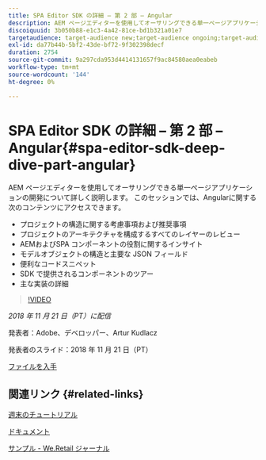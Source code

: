 ```yaml
---
title: SPA Editor SDK の詳細 – 第 2 部 – Angular
description: AEM ページエディターを使用してオーサリングできる単一ページアプリケーションの開発について詳しく説明します。
discoiquuid: 3b050b88-e1c3-4a42-81ce-bd1b321a01e7
targetaudience: target-audience new;target-audience ongoing;target-audience upgrader
exl-id: da77b44b-5bf2-43de-bf72-9f302398decf
duration: 2754
source-git-commit: 9a297cda953d4414131657f9ac84580aea0eabeb
workflow-type: tm+mt
source-wordcount: '144'
ht-degree: 0%

---
```


# SPA Editor SDK の詳細 – 第 2 部 – Angular{#spa-editor-sdk-deep-dive-part-angular}

AEM ページエディターを使用してオーサリングできる単一ページアプリケーションの開発について詳しく説明します。 このセッションでは、Angularに関する次のコンテンツにアクセスできます。

* プロジェクトの構造に関する考慮事項および推奨事項
* プロジェクトのアーキテクチャを構成するすべてのレイヤーのレビュー
* AEMおよびSPA コンポーネントの役割に関するインサイト
* モデルオブジェクトの構造と主要な JSON フィールド
* 便利なコードスニペット
* SDK で提供されるコンポーネントのツアー
* 主な実装の詳細

>[!VIDEO](https://video.tv.adobe.com/v/25503/?quality-9)

*2018 年 11 月 21 日（PT）に配信*

発表者：Adobe、デベロッパー、Artur Kudlacz

発表者のスライド：2018 年 11 月 21 日（PT）

[ファイルを入手](assets/aem-gems-aem-spaeditorangular-112118.pdf)

## 関連リンク {#related-links}

[ 週末のチュートリアル ](https://experienceleague.adobe.com/docs/experience-manager-learn/getting-started-wknd-tutorial-develop/overview.html?lang=ja)

[ドキュメント](https://helpx.adobe.com/jp/experience-manager/6-4/sites/developing/using/spa-overview.html)

[ サンプル - We.Retail ジャーナル ](https://github.com/adobe/aem-sample-we-retail-journal)

<!--
[Get back to the Overview](https://helpx.adobe.com/jp/experience-manager/kt/eseminars/gems/aem-index.html)
-->
